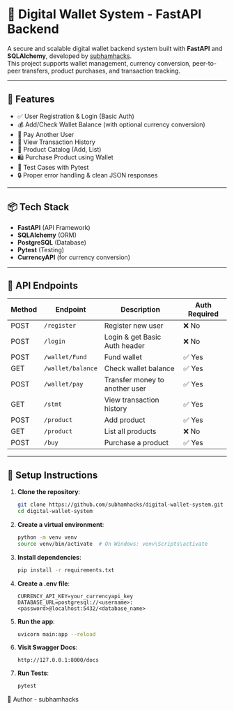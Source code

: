 # 💸 Digital Wallet System - FastAPI Backend

A secure and scalable digital wallet backend system built with **FastAPI** and **SQLAlchemy**, developed by [subhamhacks](https://github.com/subhamhacks).  
This project supports wallet management, currency conversion, peer-to-peer transfers, product purchases, and transaction tracking.

---

## 🚀 Features

- ✅ User Registration & Login (Basic Auth)
- 💰 Add/Check Wallet Balance (with optional currency conversion)
- 🔁 Pay Another User
- 📜 View Transaction History
- 🛒 Product Catalog (Add, List)
- 🛍️ Purchase Product using Wallet
- 🧪 Test Cases with Pytest
- 🔒 Proper error handling & clean JSON responses

---

## 📦 Tech Stack

- **FastAPI** (API Framework)
- **SQLAlchemy** (ORM)
- **PostgreSQL** (Database)
- **Pytest** (Testing)
- **CurrencyAPI** (for currency conversion)

---

## 📄 API Endpoints

| Method | Endpoint         | Description                     | Auth Required |
|--------|------------------|----------------------------------|---------------|
| POST   | `/register`      | Register new user                | ❌ No         |
| POST   | `/login`         | Login & get Basic Auth header    | ❌ No         |
| POST   | `/wallet/Fund`   | Fund wallet                      | ✅ Yes        |
| GET    | `/wallet/balance`| Check wallet balance             | ✅ Yes        |
| POST   | `/wallet/pay`    | Transfer money to another user   | ✅ Yes        |
| GET    | `/stmt`          | View transaction history         | ✅ Yes        |
| POST   | `/product`       | Add product                      | ✅ Yes        |
| GET    | `/product`       | List all products                | ❌ No         |
| POST   | `/buy`           | Purchase a product               | ✅ Yes        |

---

## 🔧 Setup Instructions

1. **Clone the repository**:
   ```bash
   git clone https://github.com/subhamhacks/digital-wallet-system.git
   cd digital-wallet-system
2. **Create a virtual environment**:
   ```bash
   python -m venv venv
   source venv/bin/activate  # On Windows: venv\Scripts\activate
3. **Install dependencies**:
   ```bash
   pip install -r requirements.txt
4. **Create a .env file**:
    ```env
    CURRENCY_API_KEY=your_currencyapi_key
    DATABASE_URL=postgresql://<username>:<password>@localhost:5432/<database_name>
5. **Run the app**:
   ```bash
   uvicorn main:app --reload
6. **Visit Swagger Docs**:
   ```arduino
   http://127.0.0.1:8000/docs
7. **Run Tests**:
   ```bash
   pytest
📌 Author - subhamhacks
